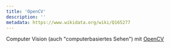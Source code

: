 ```yaml
---
title: 'OpenCV'
description: ''
metadata: https://www.wikidata.org/wiki/Q165277
---
```


Computer Vision (auch "computerbasiertes Sehen") mit [OpenCV](https://opencv.org/)
